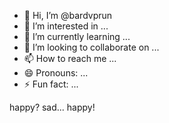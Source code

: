 - 👋 Hi, I’m @bardvprun
- 👀 I’m interested in ...
- 🌱 I’m currently learning ...
- 💞️ I’m looking to collaborate on ...
- 📫 How to reach me ...
- 😄 Pronouns: ...
- ⚡ Fun fact: ...

happy? sad... happy!

<!---
bardvprun/bardvprun is a ✨ special ✨ repository because its `README.md` (this file) appears on your GitHub profile.
You can click the Preview link to take a look at your changes.
--->
